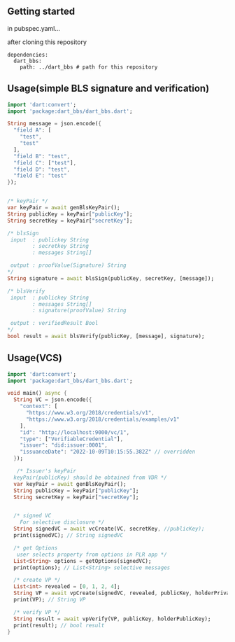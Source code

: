 <!--
This README describes the package. If you publish this package to pub.dev,
this README's contents appear on the landing page for your package.

For information about how to write a good package README, see the guide for
[writing package pages](https://dart.dev/guides/libraries/writing-package-pages).

For general information about developing packages, see the Dart guide for
[creating packages](https://dart.dev/guides/libraries/create-library-packages)
and the Flutter guide for
[developing packages and plugins](https://flutter.dev/developing-packages).
-->

## Getting started
in pubspec.yaml...

after cloning this repository

```
dependencies:
  dart_bbs:
    path: ../dart_bbs # path for this repository
```
## Usage(simple BLS signature and verification)
```dart
import 'dart:convert';
import 'package:dart_bbs/dart_bbs.dart';

String message = json.encode({
  "field A": [
    "test",
    "test"
  ],
  "field B": "test",
  "field C": ["test"],
  "field D": "test",
  "field E": "test"
});


/* keyPair */
var keyPair = await genBlsKeyPair();
String publicKey = keyPair["publicKey"];
String secretKey = keyPair["secretKey"];

/* blsSign
 input  : publickey String
        : secretkey String
        : messages String[]

 output : proofValue(Signature) String 
*/
String signature = await blsSign(publicKey, secretKey, [message]);

/* blsVerify
 input  : publickey String
        : messages String[]
        : signature(proofValue) String

 output : verifiedResult Bool 
*/
bool result = await blsVerify(publicKey, [message], signature);

```
## Usage(VCS)

```dart
import 'dart:convert';
import 'package:dart_bbs/dart_bbs.dart';

void main() async {
  String VC = json.encode({
    "context": [
      "https://www.w3.org/2018/credentials/v1",
      "https://www.w3.org/2018/credentials/examples/v1"
    ],
    "id": "http://localhost:9000/vc/1",
    "type": ["VerifiableCredential"],
    "issuer": "did:issuer:0001",
    "issuanceDate": "2022-10-09T10:15:55.382Z" // overridden
  });

   /* Issuer's keyPair 
  keyPair(publicKey) should be obtained from VDR */
  var keyPair = await genBlsKeyPair();
  String publicKey = keyPair["publicKey"];
  String secretKey = keyPair["secretKey"];


  /* signed VC 
    For selective disclosure */
  String signedVC = await vcCreate(VC, secretKey, //publicKey);
  print(signedVC); // String signedVC

  /* get Options 
   user selects property from options in PLR app */
  List<String> options = getOptions(signedVC);
  print(options); // List<String> selective messages

  /* create VP */
  List<int> revealed = [0, 1, 2, 4];
  String VP = await vpCreate(signedVC, revealed, publicKey, holderPrivateKey);
  print(VP); // String VP

  /* verify VP */
  String result = await vpVerify(VP, publicKey, holderPublicKey);
  print(result); // bool result
}
```
